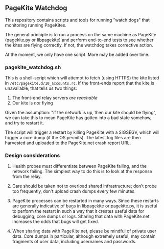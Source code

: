 ## PageKite Watchdog

This repository contains scripts and tools for running "watch dogs" that
monitoring running PageKites.

The general principle is to run a process on the same machine as PageKite
(pagekite.py or libpagekite) and perform end-to-end tests to see whether
the kites are flying correctly. If not, the watchdog takes corrective action.

At the moment, we only have one script. More may be added over time.


### pagekite_watchdog.sh

This is a shell-script which will attempt to fetch (using HTTPS) the
kite listed in `/etc/pagekite.d/10_accounts.rc`. If the front-ends
report that the kite is unavailable, that tells us two things:

1. The front-end relay servers *are reachable*
2. Our kite is *not* flying

Given the assumption: "if the network is up, then our kite should be flying",
we can take this to mean PageKite has gotten into a bad state somehow, and try
to restart it.

The script will trigger a restart by killing PageKite with a SIGSEGV, which
will trigger a core dump (if the OS permits). The latest log files are then
harvested and uploaded to the PageKite.net crash report URL.


### Design considerations

1. Health probes must differentiate between PageKite failing, and the
network failing. The simplest way to do this is to look at the response
from the relay.

2. Care should be taken not to overload shared infrastructure; don't
probe too frequently, don't upload crash dumps every few minutes.

3. PageKite processes can be restarted in many ways. Since these restarts
are generally indicative of bugs in libpagekite or pagekite.py, it is
useful to perform the restart in such a way that it creates useful data
for debugging; core dumps or logs. Sharing that data with PageKite.net
increases the odds that bugs will get fixed.

4. When sharing data with PageKite.net, please be mindful of private
user data. Core dumps in particular, although extremely useful, may
contain fragments of user data, including usernames and passwords.
